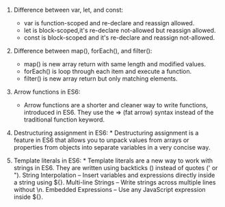 1) Difference between var, let, and const:
      * var is function-scoped and re-declare and reassign allowed.
      * let is block-scoped,it's re-declare not-allowed but reassign allowed.
      * const is block-scoped and it's re-declare and reassign not-allowed.

2) Difference between map(), forEach(), and filter():
      * map() is new array return with same length and modified values.
      * forEach() is loop through each item and execute a function.
      * filter() is new array return but only matching elements.

3) Arrow functions in ES6:
      * Arrow functions are a shorter and cleaner way to write functions, introduced in ES6.
        They use the => (fat arrow) syntax instead of the traditional function keyword.

4) Destructuring assignment in ES6:
       * Destructuring assignment is a feature in ES6 that allows you to unpack values from arrays or properties from objects into separate variables in a very concise way.

5) Template literals in ES6:
       * Template literals are a new way to work with strings in ES6. They are written using    backticks () instead of quotes (' or ").
       String Interpolation – Insert variables and expressions directly inside a string using ${}.
       Multi-line Strings – Write strings across multiple lines without \n.
       Embedded Expressions – Use any JavaScript expression inside ${}.  
